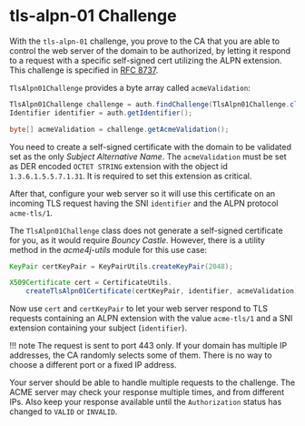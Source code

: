 # tls-alpn-01 Challenge

With the `tls-alpn-01` challenge, you prove to the CA that you are able to control the web server of the domain to be authorized, by letting it respond to a request with a specific self-signed cert utilizing the ALPN extension. This challenge is specified in [RFC 8737](https://tools.ietf.org/html/rfc8737).

`TlsAlpn01Challenge` provides a byte array called `acmeValidation`:

```java
TlsAlpn01Challenge challenge = auth.findChallenge(TlsAlpn01Challenge.class);
Identifier identifier = auth.getIdentifier();

byte[] acmeValidation = challenge.getAcmeValidation();
```

You need to create a self-signed certificate with the domain to be validated set as the only _Subject Alternative Name_. The `acmeValidation` must be set as DER encoded `OCTET STRING` extension with the object id `1.3.6.1.5.5.7.1.31`. It is required to set this extension as critical.

After that, configure your web server so it will use this certificate on an incoming TLS request having the SNI `identifier` and the ALPN protocol `acme-tls/1`.

The `TlsAlpn01Challenge` class does not generate a self-signed certificate for you, as it would require _Bouncy Castle_. However, there is a utility method in the _acme4j-utils_ module for this use case:

```java
KeyPair certKeyPair = KeyPairUtils.createKeyPair(2048);

X509Certificate cert = CertificateUtils.
    createTlsAlpn01Certificate(certKeyPair, identifier, acmeValidation);
```

Now use `cert` and `certKeyPair` to let your web server respond to TLS requests containing an ALPN extension with the value `acme-tls/1` and a SNI extension containing your subject (`identifier`).

!!! note
    The request is sent to port 443 only. If your domain has multiple IP addresses, the CA randomly selects some of them. There is no way to choose a different port or a fixed IP address.

Your server should be able to handle multiple requests to the challenge. The ACME server may check your response multiple times, and from different IPs. Also keep your response available until the `Authorization` status has changed to `VALID` or `INVALID`.
